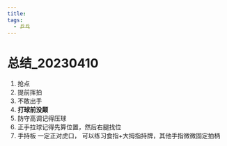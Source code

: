 ```yaml
---
title: 
tags:
  - 乒乓
---
```


# 总结_20230410

1. 抢点
2. 提前挥拍
3. 不敢出手
4. **打球前没颠**
5. 防守高调记得压球
6. 正手拉球记得先算位置，然后右腿找位
7. 手持板 一定正对虎口， 可以练习食指+大拇指持牌，其他手指微微固定拍柄
